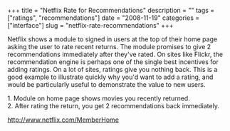 +++
title = "Netflix Rate for Recommendations"
description = ""
tags = ["ratings", "recommendations"]
date = "2008-11-19"
categories = ["interface"]
slug = "netflix-rate-recommendations"
+++


<p>Netflix shows a module to signed in users at the top of their home page asking the user to rate recent returns. The module promises to give 2 recommendations immediately after they've rated. On sites like Flickr, the recommendation engine is perhaps one of the single best incentives for adding ratings. On a lot of sites, ratings give you nothing back. This is a good example to illustrate quickly why you'd want to add a rating, and would be particularly useful to demonstrate the value to new users.</p>
<div id="screens-full" class="clear"><div class="caption">1. Module on home page shows movies you recently returned.</div><div class="fullimg clear"><a href="/media/interface/netflix-rate-recommendations-1.png" class="group" rel="group" title="1. Module on home page shows movies you recently returned."><img src="/media/interface/netflix-rate-recommendations-1.png" alt="" class="img-responsive"></a></div></div><div id="screens-full" class="clear"><div class="caption">2. After rating the return, you get 2 recommendations back immediately.</div><div class="fullimg clear"><a href="/media/interface/netflix-rate-recommendations-2.png" class="group" rel="group" title="2. After rating the return, you get 2 recommendations back immediately."><img src="/media/interface/netflix-rate-recommendations-2.png" alt="" class="img-responsive"></a></div></div>        
<p><a href="http://www.netflix.com/MemberHome">http://www.netflix.com/MemberHome</a></p>

